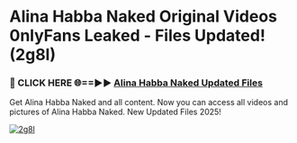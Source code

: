 # Alina Habba Naked Original Videos 0nlyFans Leaked - Files Updated! (2g8l)

<h3>🔴 CLICK HERE 🌐==►► <a href="https://tinyurl.com/up5wt9bj" rel="nofollow">Alina Habba Naked Updated Files</a></h3>

Get Alina Habba Naked and all content. Now you can access all videos and pictures of Alina Habba Naked. New Updated Files 2025!

[![2g8l](https://i.imgur.com/ABiUzMV.gif)](https://tinyurl.com/up5wt9bj)
